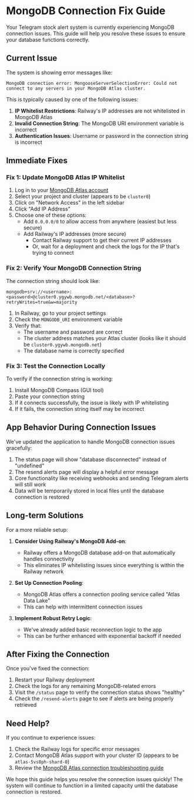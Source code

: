 # MongoDB Connection Fix Guide

Your Telegram stock alert system is currently experiencing MongoDB connection issues. This guide will help you resolve these issues to ensure your database functions correctly.

## Current Issue

The system is showing error messages like:

```
MongoDB connection error: MongooseServerSelectionError: Could not connect to any servers in your MongoDB Atlas cluster.
```

This is typically caused by one of the following issues:

1. **IP Whitelist Restrictions**: Railway's IP addresses are not whitelisted in MongoDB Atlas
2. **Invalid Connection String**: The MongoDB URI environment variable is incorrect
3. **Authentication Issues**: Username or password in the connection string is incorrect

## Immediate Fixes

### Fix 1: Update MongoDB Atlas IP Whitelist

1. Log in to your [MongoDB Atlas account](https://cloud.mongodb.com/)
2. Select your project and cluster (appears to be `cluster0`)
3. Click on "Network Access" in the left sidebar
4. Click "Add IP Address"
5. Choose one of these options:
   - Add `0.0.0.0/0` to allow access from anywhere (easiest but less secure)
   - Add Railway's IP addresses (more secure)
     - Contact Railway support to get their current IP addresses
     - Or, wait for a deployment and check the logs for the IP that's trying to connect

### Fix 2: Verify Your MongoDB Connection String

The connection string should look like:
```
mongodb+srv://<username>:<password>@cluster0.ygywb.mongodb.net/<database>?retryWrites=true&w=majority
```

1. In Railway, go to your project settings
2. Check the `MONGODB_URI` environment variable
3. Verify that:
   - The username and password are correct
   - The cluster address matches your Atlas cluster (looks like it should be `cluster0.ygywb.mongodb.net`)
   - The database name is correctly specified

### Fix 3: Test the Connection Locally

To verify if the connection string is working:

1. Install MongoDB Compass (GUI tool)
2. Paste your connection string
3. If it connects successfully, the issue is likely with IP whitelisting
4. If it fails, the connection string itself may be incorrect

## App Behavior During Connection Issues

We've updated the application to handle MongoDB connection issues gracefully:

1. The status page will show "database disconnected" instead of "undefined"
2. The resend alerts page will display a helpful error message
3. Core functionality like receiving webhooks and sending Telegram alerts will still work
4. Data will be temporarily stored in local files until the database connection is restored

## Long-term Solutions

For a more reliable setup:

1. **Consider Using Railway's MongoDB Add-on**:
   - Railway offers a MongoDB database add-on that automatically handles connectivity
   - This eliminates IP whitelisting issues since everything is within the Railway network

2. **Set Up Connection Pooling**:
   - MongoDB Atlas offers a connection pooling service called "Atlas Data Lake"
   - This can help with intermittent connection issues

3. **Implement Robust Retry Logic**:
   - We've already added basic reconnection logic to the app
   - This can be further enhanced with exponential backoff if needed

## After Fixing the Connection

Once you've fixed the connection:

1. Restart your Railway deployment
2. Check the logs for any remaining MongoDB-related errors
3. Visit the `/status` page to verify the connection status shows "healthy"
4. Check the `/resend-alerts` page to see if alerts are being properly retrieved

## Need Help?

If you continue to experience issues:

1. Check the Railway logs for specific error messages
2. Contact MongoDB Atlas support with your cluster ID (appears to be `atlas-5vs8ph-shard-0`)
3. Review the [MongoDB Atlas connection troubleshooting guide](https://docs.mongodb.com/atlas/troubleshoot-connection/)

We hope this guide helps you resolve the connection issues quickly! The system will continue to function in a limited capacity until the database connection is restored. 